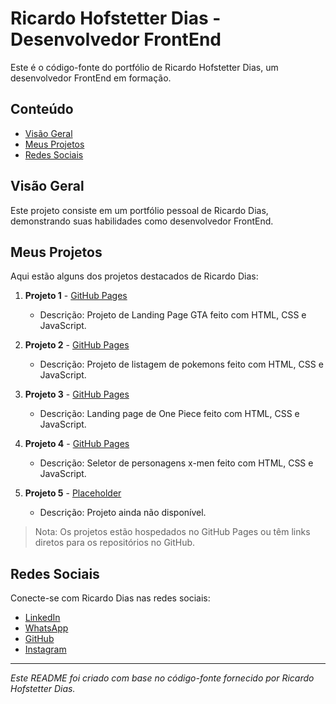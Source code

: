 # Ricardo Hofstetter Dias - Desenvolvedor FrontEnd

Este é o código-fonte do portfólio de Ricardo Hofstetter Dias, um desenvolvedor FrontEnd em formação.

## Conteúdo

- [Visão Geral](#visão-geral)
- [Meus Projetos](#meus-projetos)
- [Redes Sociais](#redes-sociais)

## Visão Geral

Este projeto consiste em um portfólio pessoal de Ricardo Dias, demonstrando suas habilidades como desenvolvedor FrontEnd.

## Meus Projetos

Aqui estão alguns dos projetos destacados de Ricardo Dias:

1. **Projeto 1** - [GitHub Pages](https://github.com/devemdobro/projetogta)
   - Descrição: Projeto de Landing Page GTA feito com HTML, CSS e JavaScript.
   
2. **Projeto 2** - [GitHub Pages](https://github.com/devemdobro/projeto-listagem-pokemon)
   - Descrição: Projeto de listagem de pokemons feito com HTML, CSS e JavaScript.
   
3. **Projeto 3** - [GitHub Pages](https://github.com/devemdobro/projeto-one-piece-final)
   - Descrição: Landing page de One Piece feito com HTML, CSS e JavaScript.
   
4. **Projeto 4** - [GitHub Pages](https://github.com/devemdobro/x-men-szpc)
   - Descrição: Seletor de personagens x-men feito com HTML, CSS e JavaScript.
   
5. **Projeto 5** - [Placeholder](#)
   - Descrição: Projeto ainda não disponível.

> Nota: Os projetos estão hospedados no GitHub Pages ou têm links diretos para os repositórios no GitHub.

## Redes Sociais

Conecte-se com Ricardo Dias nas redes sociais:
- [LinkedIn](https://www.linkedin.com/in/nomedousuario/)
- [WhatsApp](https://wa.me/55988890551)
- [GitHub](https://github.com/nomedousuario)
- [Instagram](https://www.instagram.com/nomedousuario)

---

*Este README foi criado com base no código-fonte fornecido por Ricardo Hofstetter Dias.*
